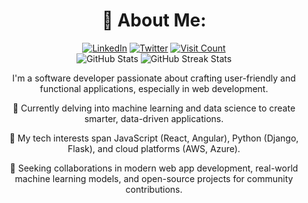 <h1 style="text-align: center;" align="center" dir="auto">💫 About Me:</h1>

<div style="text-align: center;" align="center" dir="auto">
  <a href="https://linkedin.com/in/kvictor"><img src="https://img.shields.io/badge/LinkedIn-%230077B5.svg?logo=linkedin&logoColor=white" alt="LinkedIn"></a>
  <a href="https://twitter.com/Don_VKariuki"><img src="https://img.shields.io/badge/Twitter-%231DA1F2.svg?logo=Twitter&logoColor=white" alt="Twitter"></a>
  <a href="https://visitcount.itsvg.in/api?id=victorKariuki&icon=6&color=3"><img src="https://visitcount.itsvg.in/api?id=victorKariuki&icon=6&color=3" alt="Visit Count"></a></br>
  <img src="https://github-readme-stats.vercel.app/api?username=victorKariuki&count_private=true&show_icons=true&theme=github_dark&border_radius=30&border_color=39D353&icon_color=39D353&title_color=fff" alt="GitHub Stats">
  <img src="https://github-readme-streak-stats.herokuapp.com/?user=victorKariuki&theme=github-dark&border_radius=30&border_color=39D353&icon_color=39D353&title_color=fff" alt="GitHub Streak Stats"></br>
  
</div>

<p style="text-align: center;" align="center" dir="auto">
  I'm a software developer passionate about crafting user-friendly and functional applications, especially in web development. 
    <p style="text-align: center;" align="center" dir="auto">🌱 Currently delving into machine learning and data science to create smarter, data-driven applications. </p>
    <p style="text-align: center;" align="center" dir="auto"> 👀 My tech interests span JavaScript (React, Angular), Python (Django, Flask), and cloud platforms (AWS, Azure). </p>
    <p style="text-align: center;" align="center" dir="auto">💞️ Seeking collaborations in modern web app development, real-world machine learning models, and open-source projects for community contributions.</p>
</p>
